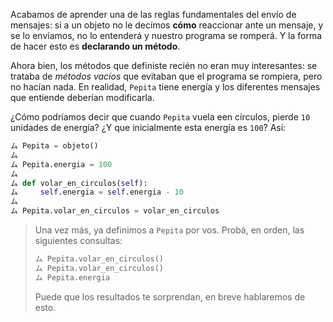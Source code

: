 Acabamos de aprender una de las reglas fundamentales del envío de mensajes: si a un objeto no le decímos **cómo** reaccionar ante un mensaje, y se lo envíamos, no lo entenderá y nuestro programa se romperá. Y la forma de hacer esto es **declarando un método**.

Ahora bien, los métodos que definiste recién no eran muy interesantes: se trataba de _métodos vacíos_ que evitaban que el programa se rompiera, pero no hacían nada. En realidad, `Pepita` tiene energía y los diferentes mensajes que entiende deberían modificarla.

¿Cómo podríamos decir que cuando `Pepita` vuela een círculos, pierde `10` unidades de energía? ¿Y que inicialmente esta energía es `100`? Así:

```python
ム Pepita = objeto()
ム    
ム Pepita.energia = 100   
ム   
ム def volar_en_circulos(self):   
ム     self.energia = self.energia - 10
ム 
ム Pepita.volar_en_circulos = volar_en_circulos
```

> Una vez más, ya definimos a `Pepita` por vos. Probá, en orden, las siguientes consultas:
>
> ```python
> ム Pepita.volar_en_circulos()
> ム Pepita.volar_en_circulos()
> ム Pepita.energia
> ```
> Puede que los resultados te sorprendan, en breve hablaremos de esto.
